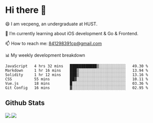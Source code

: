 
# Hi there 👋
😄 I am vecpeng, an undergraduate at HUST.

🌱 I’m currently learning about iOS development & Go & Frontend.

📫 How to reach me: 841298391cp@gmail.com

📊 My weekly development breakdown
<!--START_SECTION:waka-->

```text
JavaScript   4 hrs 32 mins   ████████████▒░░░░░░░░░░░░   49.30 %
Markdown     1 hr 16 mins    ███▒░░░░░░░░░░░░░░░░░░░░░   13.94 %
Solidity     1 hr 12 mins    ███▒░░░░░░░░░░░░░░░░░░░░░   13.16 %
CSS          55 mins         ██▓░░░░░░░░░░░░░░░░░░░░░░   10.11 %
Vue.js       18 mins         █░░░░░░░░░░░░░░░░░░░░░░░░   03.36 %
Git Config   16 mins         ▓░░░░░░░░░░░░░░░░░░░░░░░░   02.95 %
```

<!--END_SECTION:waka-->

## Github Stats
<a href="https://github.com/anuraghazra/github-readme-stats">
  <img align="center" src="https://github-readme-stats.vercel.app/api?username=vecpeng&count_private=true&hide=stars" />
</a>
<a href="https://github.com/anuraghazra/convoychat">
  <img align="center" src="https://github-readme-stats.vercel.app/api/top-langs/?username=vecpeng&layout=compact" />
</a>
